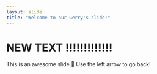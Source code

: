 ```yaml
---
layout: slide
title: "Welcome to our Gerry's slide!"
---
```

NEW TEXT !!!!!!!!!!!!!
=======
This is an awesome slide.:tada:
Use the left arrow to go back!
